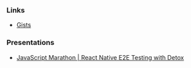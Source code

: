### Links
- [Gists](https://gist.github.com/danecando)

### Presentations
* [JavaScript Marathon | React Native E2E Testing with Detox](https://www.youtube.com/watch?v=Vm085szsz_M)
